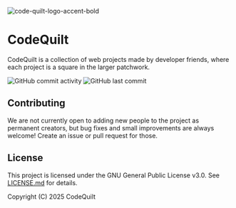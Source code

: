 ![code-quilt-logo-accent-bold](https://github.com/user-attachments/assets/db0ceb91-d13e-413c-ae08-1b4adcc2ff34)

# CodeQuilt

CodeQuilt is a collection of web projects made by developer friends, where each project is a square in the larger patchwork.

![GitHub commit activity](https://img.shields.io/github/commit-activity/m/justianisdev/codequilt)
![GitHub last commit](https://img.shields.io/github/last-commit/justianisdev/codequilt)


## Contributing
We are not currently open to adding new people to the project as permanent creators, but bug fixes and small improvements are always welcome! Create an issue or pull request for those.

## License
This project is licensed under the GNU General Public License v3.0.
See [LICENSE.md](LICENSE.md) for details.

Copyright (C) 2025 CodeQuilt
